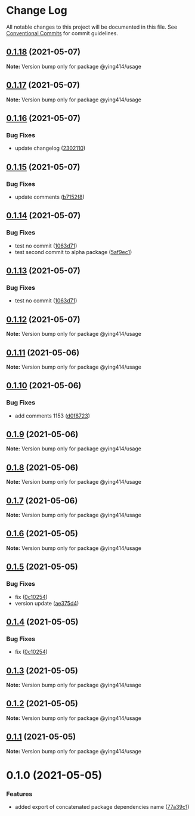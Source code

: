 # Change Log

All notable changes to this project will be documented in this file.
See [Conventional Commits](https://conventionalcommits.org) for commit guidelines.

## [0.1.18](https://github.com/ying414/testing-monoropos/compare/@ying414/usage@0.1.17...@ying414/usage@0.1.18) (2021-05-07)

**Note:** Version bump only for package @ying414/usage





## [0.1.17](https://github.com/ying414/testing-monoropos/compare/@ying414/usage@0.1.16...@ying414/usage@0.1.17) (2021-05-07)

**Note:** Version bump only for package @ying414/usage





## [0.1.16](https://github.com/ying414/testing-monoropos/compare/@ying414/usage@0.1.15...@ying414/usage@0.1.16) (2021-05-07)


### Bug Fixes

* update changelog ([2302110](https://github.com/ying414/testing-monoropos/commit/230211061e9f6e4f1aaa770e443729e97c863652))






## [0.1.15](https://github.com/ying414/testing-monoropos/compare/@ying414/usage@0.1.11...@ying414/usage@0.1.15) (2021-05-07)

### Bug Fixes

- update comments ([b7152f8](https://github.com/ying414/testing-monoropos/commit/b7152f8b02c51d2ea99f5da4d7520ba075f19b26))

## [0.1.14](https://github.com/ying414/testing-monoropos/compare/@ying414/usage@0.1.11...@ying414/usage@0.1.14) (2021-05-07)

### Bug Fixes

- test no commit ([1063d71](https://github.com/ying414/testing-monoropos/commit/1063d71fe1d344157da9f9d4043cfa54bc811293))
- test second commit to alpha package ([5af9ec1](https://github.com/ying414/testing-monoropos/commit/5af9ec1d8b42242cf8708af269789e5cf33fd9b1))

## [0.1.13](https://github.com/ying414/testing-monoropos/compare/@ying414/usage@0.1.11...@ying414/usage@0.1.13) (2021-05-07)

### Bug Fixes

- test no commit ([1063d71](https://github.com/ying414/testing-monoropos/commit/1063d71fe1d344157da9f9d4043cfa54bc811293))

## [0.1.12](https://github.com/ying414/testing-monoropos/compare/@ying414/usage@0.1.11...@ying414/usage@0.1.12) (2021-05-07)

**Note:** Version bump only for package @ying414/usage

## [0.1.11](https://github.com/ying414/testing-monoropos/compare/@ying414/usage@0.1.10...@ying414/usage@0.1.11) (2021-05-06)

**Note:** Version bump only for package @ying414/usage

## [0.1.10](https://github.com/ying414/testing-monoropos/compare/@ying414/usage@0.1.9...@ying414/usage@0.1.10) (2021-05-06)

### Bug Fixes

- add comments 1153 ([d0f8723](https://github.com/ying414/testing-monoropos/commit/d0f8723431e84522f18ab3c25dfba3a033d6e376))

## [0.1.9](https://github.com/ying414/testing-monoropos/compare/@ying414/usage@0.1.8...@ying414/usage@0.1.9) (2021-05-06)

**Note:** Version bump only for package @ying414/usage

## [0.1.8](https://github.com/ying414/testing-monoropos/compare/@ying414/usage@0.1.7...@ying414/usage@0.1.8) (2021-05-06)

**Note:** Version bump only for package @ying414/usage

## [0.1.7](https://github.com/ying414/testing-monoropos/compare/@ying414/usage@0.1.6...@ying414/usage@0.1.7) (2021-05-06)

**Note:** Version bump only for package @ying414/usage

## [0.1.6](https://github.com/ying414/testing-monoropos/compare/@ying414/usage@0.1.5...@ying414/usage@0.1.6) (2021-05-05)

**Note:** Version bump only for package @ying414/usage

## [0.1.5](https://github.com/ying414/testing-monoropos/compare/@ying414/usage@0.1.2...@ying414/usage@0.1.5) (2021-05-05)

### Bug Fixes

- fix ([0c10254](https://github.com/ying414/testing-monoropos/commit/0c10254afc31eac0327d41c837d714ff0fa329d2))
- version update ([ae375d4](https://github.com/ying414/testing-monoropos/commit/ae375d451437801b0144f90583561d540e3b9e19))

## [0.1.4](https://github.com/ying414/testing-monoropos/compare/@ying414/usage@0.1.2...@ying414/usage@0.1.4) (2021-05-05)

### Bug Fixes

- fix ([0c10254](https://github.com/ying414/testing-monoropos/commit/0c10254afc31eac0327d41c837d714ff0fa329d2))

## [0.1.3](https://github.com/ying414/testing-monoropos/compare/@ying414/usage@0.1.2...@ying414/usage@0.1.3) (2021-05-05)

**Note:** Version bump only for package @ying414/usage

## [0.1.2](https://github.com/ying414/testing-monoropos/compare/@ying414/usage@0.1.1...@ying414/usage@0.1.2) (2021-05-05)

**Note:** Version bump only for package @ying414/usage

## [0.1.1](https://github.com/ying414/testing-monoropos/compare/@ying414/usage@0.1.0...@ying414/usage@0.1.1) (2021-05-05)

**Note:** Version bump only for package @ying414/usage

# 0.1.0 (2021-05-05)

### Features

- added export of concatenated package dependencies name ([77a39c1](https://github.com/ying414/testing-monoropos/commit/77a39c146257e61499689c4f1b71a57449dccb96))
